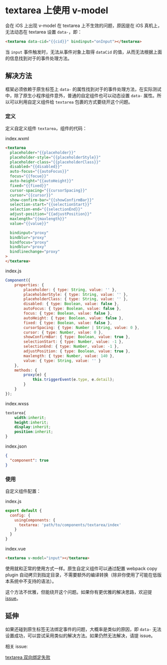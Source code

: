 # textarea 上使用 v-model

会在 iOS 上出现 v-model 在 textarea 上不生效的问题，原因是在 iOS 真机上，无法动态在 textarea 设置 `data-`，即：

```html
<textarea data-cid="{{cid}}" bindinput="onInput"></textarea>
```

当 `input` 事件触发时，无法从事件对象上取得 `dataCid` 的值，从而无法根据上面的信息找到对于的事件处理方法。

## 解决方法

框架必须依赖于原生标签上 `data-` 的属性找到对于的事件处理方法，在实际测试中，除了原生小程序组件意外，普通的自定组件也可以动态设置 `data-` 属性。所以可以利用自定义组件给 `textarea` 包裹的方式要绕开这个问题。

### 定义

定义自定义组件 `textarea`，组件的代码：

index.wxml

```html
<textarea
  placeholder="{{placeholder}}"
  placeholder-style="{{placeholderStyle}}"
  placeholder-class="{{placeholderClass}}"
  disabled="{{disabled}}"
  auto-focus="{{autoFocus}}"
  focus="{{focue}}"
  auto-height="{{autoHeight}}"
  fixed="{{fixed}}"
  cursor-spacing="{{cursorSpacing}}"
  cursor="{{cursor}}"
  show-confirm-bar="{{showConfirmBar}}"
  selection-start="{{selectionStart}}"
  selection-end="{{selectionEnd}}"
  adjust-position="{{adjustPosition}}"
  maxlength="{{maxlength}}"
  value="{{value}}"

  bindinput="proxy"
  bindblur="proxy"
  bindfocus="proxy"
  bindblur="proxy"
  bindlinechange="proxy"
>
</textarea>
```

index.js

```javascript
Component({
    properties: {
        placeholder: { type: String, value: '' },
        placeholderStyle: { type: String, value: '' },
        placeholderClass: { type: String, value: '' },
        disabled: { type: Boolean, value: false },
        autoFocus: { type: Boolean, value: false },
        focus: { type: Boolean, value: false },
        autoHeight: { type: Boolean, value: false },
        fixed: { type: Boolean, value: false },
        cursorSpacing: { type: Number | String, value: 0 },
        cursor: { type: Number, value: 0 },
        showConfirmBar: { type: Boolean, value: true },
        selectionStart: { type: Number, value: -1 },
        selectionEnd: { type: Number, value: -1 },
        adjustPosition: { type: Boolean, value: true },
        maxlength: { type: Number, value: 140 },
        value: { type: String, value: '' }
    },
    methods: {
        proxy(e) {
            this.triggerEvent(e.type, e.detail);
        }
    }
});
```

index.wxss

```css
textarea{
	width:inherit;
	height:inherit;
	display:inherit;
	position:inherit;
}
```

index.json

```json
{
  "component": true
}
```

### 使用

自定义组件配置：

index.js

```javascript
export default {
  config: {
    usingComponents: {
      textarea: 'path/to/components/textarea/index'
    }
  }
}
```

index.vue

```html
<textarea v-model="input"></textarea>
```

使用就和正常的使用方式一样。原生自定义组件可以通过配置 webpack copy plugin 自动拷贝到指定目录，不需要额外的编译转换（除非你使用了可能在低版本系统中不支持的语法）。

这个方法不优雅，但能绕开这个问题。如果你有更优雅的解决思路，欢迎提 [issue](https://github.com/kaola-fed/megalo/issues/)。

## 延伸

如果还碰到原生标签无法绑定事件的问题，大概率是类似的原因，即 `data-` 无法设置成功，可以尝试采用类似的解决方法。如果仍然无法解决，请提 issue。

相关 issue:

[textarea 双向绑定失败](https://github.com/kaola-fed/megalo/issues/113)
